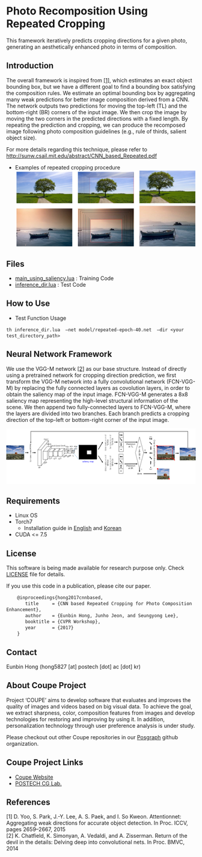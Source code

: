# Photo Recomposition Using Repeated Cropping #
This framework iteratively predicts cropping directions for a given photo, generating an aesthetically enhanced photo in terms of composition. 

## Introduction ##
The overall framework is inspired from [\[1\]](#references), which estimates an exact object bounding box, but we have a different goal to find a bounding box satisfying the composition rules. We estimate an optimal bounding box by aggregating many weak predictions for better image composition derived from a CNN. The network outputs two predictions for moving the top-left (TL) and the bottom-right (BR) corners of the input image. We then crop the image by moving the two corners in the predicted directions with a fixed length. By repeating the prediction and cropping, we can produce the recomposed image following photo composition guidelines (e.g., rule of thirds, salient object size).  
  
For more details regarding this technique, please refer to http://sunw.csail.mit.edu/abstract/CNN_based_Repeated.pdf  
  
* Examples of repeated cropping procedure  
![Repeated Cropping Example](docs/images/CroppingExample2.png)  

## Files ##
* [main_using_saliency.lua](Repeated%20Cropping/main_using_saliency.lua) : Training Code
* [inference_dir.lua](Repeated%20Cropping/inference_dir.lua) : Test Code

## How to Use ##

* Test Function Usage  
```
th inference_dir.lua  –net model/repeated-epoch-40.net  –dir <your test_directory_path>
```

## Neural Network Framework ##
We use the VGG-M network [\[2\]](#references) as our base structure. Instead of directly using a pretrained network for cropping direction prediction, we first transform the VGG-M network into a fully convolutional network (FCN-VGG-M) by replacing the fully connected layers as covolution layers, in order to obtain the saliency map of the input image. FCN-VGG-M generates a 8x8 saliency map representing the high-level structural information of the scene. We then append two fully-connected layers to FCN-VGG-M, where the layers are divided into two branches. Each branch predicts a cropping direction of the top-left or bottom-right corner of the input image.

![Repeated Cropping Framework](docs/images/repeated-croping-framework.png)


## Requirements ##
* Linux OS
* Torch7
  * Installation guide in [English](http://www.jetsonhacks.com/2015/05/20/torch-7-scientific-computer-framework-with-cudnn-nvidia-jetson-tk1/) and [Korean](http://www.whydsp.org/279)
* CUDA <= 7.5

## License ##

This software is being made available for research purpose only. Check [LICENSE](LICENSE) file for details.  
  
If you use this code in a publication, please cite our paper.  
  
```
    @inproceedings{hong2017cnnbased,
       title     = {CNN based Repeated Cropping for Photo Composition Enhancement},
       author    = {Eunbin Hong, Junho Jeon, and Seungyong Lee},
       booktitle = {CVPR Workshop},
       year      = {2017}
    }
```

## Contact ##
Eunbin Hong (hong5827 [at] postech [dot] ac [dot] kr)

## About Coupe Project ##

Project ‘COUPE’ aims to develop software that evaluates and improves the quality of images and videos based on big visual data. To achieve the goal, we extract sharpness, color, composition features from images and develop technologies for restoring and improving by using it. In addition, personalization technology through user preference analysis is under study.  
  
Please checkout out other Coupe repositories in our [Posgraph](https://github.com/posgraph) github organization.

## Coupe Project Links ##
* [Coupe Website](http://coupe.postech.ac.kr/)
* [POSTECH CG Lab.](http://cg.postech.ac.kr/)

## References ##
\[1\] D. Yoo, S. Park, J.-Y. Lee, A. S. Paek, and I. So Kweon. Attentionnet: Aggregating weak directions for accurate object detection. In Proc. ICCV, pages 2659–2667, 2015  
\[2\] K. Chatfield, K. Simonyan, A. Vedaldi, and A. Zisserman. Return of the devil in the details: Delving deep into convolutional nets. In Proc. BMVC, 2014

